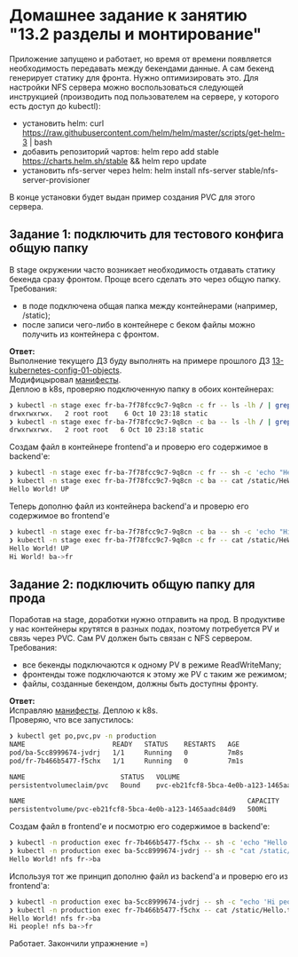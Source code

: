 # Домашнее задание к занятию "13.2 разделы и монтирование"
Приложение запущено и работает, но время от времени появляется необходимость передавать между бекендами данные. А сам бекенд генерирует статику для фронта. Нужно оптимизировать это.
Для настройки NFS сервера можно воспользоваться следующей инструкцией (производить под пользователем на сервере, у которого есть доступ до kubectl):
* установить helm: curl https://raw.githubusercontent.com/helm/helm/master/scripts/get-helm-3 | bash
* добавить репозиторий чартов: helm repo add stable https://charts.helm.sh/stable && helm repo update
* установить nfs-server через helm: helm install nfs-server stable/nfs-server-provisioner

В конце установки будет выдан пример создания PVC для этого сервера.

## Задание 1: подключить для тестового конфига общую папку
В stage окружении часто возникает необходимость отдавать статику бекенда сразу фронтом. Проще всего сделать это через общую папку. Требования:
* в поде подключена общая папка между контейнерами (например, /static);
* после записи чего-либо в контейнере с беком файлы можно получить из контейнера с фронтом.

**Ответ:**  
Выполнение текущего ДЗ буду выполнять на примере прошлого ДЗ [13-kubernetes-config-01-objects](../13-kubernetes-config-01-objects/).   
Модифицыровал [манифесты](./src/manifests/production/).   
Деплою в k8s, проверяю подключенную папку в обоих контейнерах:
```bash
❯ kubectl -n stage exec fr-ba-7f78fcc9c7-9q8cn -c fr -- ls -lh / | grep static
drwxrwxrwx.   2 root root    6 Oct 10 23:18 static
❯ kubectl -n stage exec fr-ba-7f78fcc9c7-9q8cn -c ba -- ls -lh / | grep static
drwxrwxrwx.   2 root root   6 Oct 10 23:18 static
```
Создам файл в контейнере frontend'а и проверю его содержимое в backend'е:
```bash
❯ kubectl -n stage exec fr-ba-7f78fcc9c7-9q8cn -c fr -- sh -c 'echo "Hello World! UP" > /static/HeWo.txt'
❯ kubectl -n stage exec fr-ba-7f78fcc9c7-9q8cn -c ba -- cat /static/HeWo.txt
Hello World! UP
```
Теперь дополню файл из контейнера backend'а и проверю его содержимое во frontend'е
```bash
❯ kubectl -n stage exec fr-ba-7f78fcc9c7-9q8cn -c ba -- sh -c 'echo "Hi World! ba->fr" >> /static/HeWo.txt'
❯ kubectl -n stage exec fr-ba-7f78fcc9c7-9q8cn -c fr -- cat /static/HeWo.txt
Hello World! UP
Hi World! ba->fr
```

## Задание 2: подключить общую папку для прода
Поработав на stage, доработки нужно отправить на прод. В продуктиве у нас контейнеры крутятся в разных подах, поэтому потребуется PV и связь через PVC. Сам PV должен быть связан с NFS сервером. Требования:
* все бекенды подключаются к одному PV в режиме ReadWriteMany;
* фронтенды тоже подключаются к этому же PV с таким же режимом;
* файлы, созданные бекендом, должны быть доступны фронту.

**Ответ:**  
Исправляю [манифесты](./src/manifests/production/). Деплою к k8s.   
Проверяю, что все запустилось:
```bash
❯ kubectl get po,pvc,pv -n production
NAME                      READY   STATUS    RESTARTS   AGE
pod/ba-5cc8999674-jvdrj   1/1     Running   0          7m8s
pod/fr-7b466b5477-f5chx   1/1     Running   0          7m1s

NAME                        STATUS   VOLUME                                     CAPACITY   ACCESS MODES   STORAGECLASS   AGE
persistentvolumeclaim/pvc   Bound    pvc-eb21fcf8-5bca-4e0b-a123-1465aadc84d9   500Mi      RWX            nfs            10m

NAME                                                        CAPACITY   ACCESS MODES   RECLAIM POLICY   STATUS   CLAIM            STORAGECLASS   REASON   AGE
persistentvolume/pvc-eb21fcf8-5bca-4e0b-a123-1465aadc84d9   500Mi      RWX            Delete           Bound    production/pvc   nfs                     10m
```
Создам файл в frontend'е и посмотрю его содержимое в backend'е:
```bash
❯ kubectl -n production exec fr-7b466b5477-f5chx -- sh -c 'echo "Hello World! nfs fr->ba" > /static/Hello.txt'
❯ kubectl -n production exec ba-5cc8999674-jvdrj -- sh -c "cat /static/Hello.txt"
Hello World! nfs fr->ba
```
Используя тот же принцип дополню файл из backend'а и проверю его из frontend'а:
```bash
❯ kubectl -n production exec ba-5cc8999674-jvdrj -- sh -c "echo 'Hi people! nfs ba->fr' >> /static/Hello.txt"
❯ kubectl -n production exec fr-7b466b5477-f5chx -- cat /static/Hello.txt
Hello World! nfs fr->ba
Hi people! nfs ba->fr
```
Работает. Закончили упражнение =)
